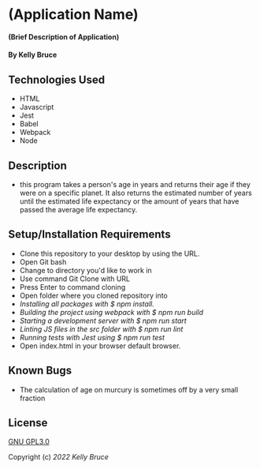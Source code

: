 # (Application Name)

#### (Brief Description of Application)

#### By Kelly Bruce

## Technologies Used

* HTML
* Javascript
* Jest
* Babel
* Webpack
* Node

## Description
* this program takes a person's age in years and returns their age if they were on a specific planet. It also returns the estimated number of years until the estimated life expectancy or the amount of years that have passed the average life expectancy. 

## Setup/Installation Requirements
* Clone this repository to your desktop by using the URL.
* Open Git bash
* Change to directory you'd like to work in
* Use command Git Clone with URL
* Press Enter to command cloning
* Open folder where you cloned repository into
* _Installing all packages with $ npm install._
* _Building the project using webpack with $ npm run build_
* _Starting a development server with $ npm run start_
* _Linting JS files in the src folder with $ npm run lint_
* _Running tests with Jest using $ npm run test_
* Open index.html in your browser default browser.

## Known Bugs

* The calculation of age on murcury is sometimes off by a very small fraction

## License
[GNU GPL3.0](https://choosealicense.com/licenses/gpl-3.0/)


Copyright (c) _2022_ _Kelly Bruce_